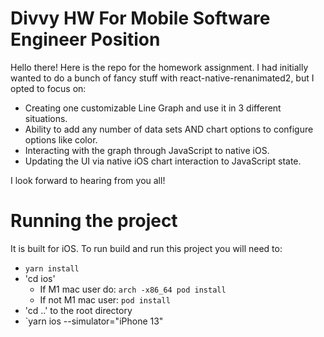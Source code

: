 # Divvy HW For Mobile Software Engineer Position

Hello there! Here is the repo for the homework assignment. I had initially wanted to do a bunch of fancy stuff with react-native-renanimated2, but I opted to focus on:

- Creating one customizable Line Graph and use it in 3 different situations.
- Ability to add any number of data sets AND chart options to configure options like color.
- Interacting with the graph through JavaScript to native iOS.
- Updating the UI via native iOS chart interaction to JavaScript state.

I look forward to hearing from you all!

# Running the project
It is built for iOS. To run build and run this project you will need to:

- `yarn install`
- 'cd ios'
  - If M1 mac user do: `arch -x86_64 pod install`
  - If not M1 mac user: `pod install`
- 'cd ..' to the root directory
- `yarn ios --simulator="iPhone 13"


